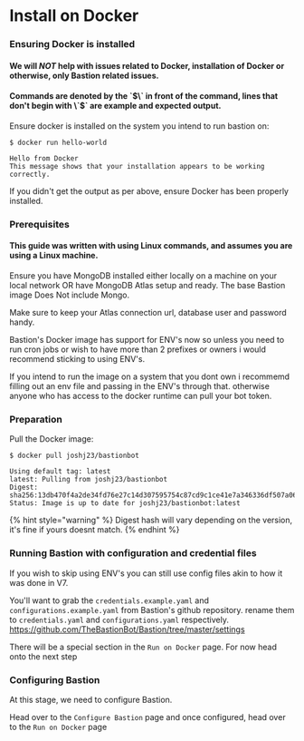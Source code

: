 # Install on Docker



### Ensuring Docker is installed

#### We will _NOT_ help with issues related to Docker, installation of Docker or otherwise, only Bastion related issues. 

#### Commands are denoted by the \`$\` in front of the command, lines that don't begin with \`$\` are example and expected output.

Ensure docker is installed on the system you intend to run bastion on:

```text
$ docker run hello-world

Hello from Docker
This message shows that your installation appears to be working correctly.
```

If you didn't get the output as per above, ensure Docker has been properly installed. 

### Prerequisites

#### This guide was written with using Linux commands, and assumes you are using a Linux machine.

Ensure you have MongoDB installed either locally on a machine on your local network OR have MongoDB Atlas setup and ready. The base Bastion image Does Not include Mongo.

Make sure to keep your Atlas connection url, database user and password handy.

Bastion's Docker image has support for ENV's now so unless you need to run cron jobs or wish to have more than 2 prefixes or owners i would recommend sticking to using ENV's.

If you intend to run the image on a system that you dont own i recommemd filling out an env file and passing in the ENV's through that. otherwise anyone who has access to the docker runtime can pull your bot token.

### Preparation

Pull the Docker image:

```text
$ docker pull joshj23/bastionbot

Using default tag: latest
latest: Pulling from joshj23/bastionbot
Digest: sha256:13db470f4a2de34fd76e27c14d307595754c87cd9c1ce41e7a346336df507a06
Status: Image is up to date for joshj23/bastionbot:latest
```
{% hint style="warning" %}
Digest hash will vary depending on the version, it's fine if yours doesnt match.
{% endhint %}

### Running Bastion with configuration and credential files

If you wish to skip using ENV's you can still use config files akin to how it was done in V7.

You'll want to grab the `credentials.example.yaml` and `configurations.example.yaml` from Bastion's github repository.
rename them to `credentials.yaml` and `configurations.yaml` respectively.
https://github.com/TheBastionBot/Bastion/tree/master/settings

There will be a special section in the `Run on Docker` page. For now head onto the next step

### Configuring Bastion

At this stage, we need to configure Bastion.

Head over to the `Configure Bastion` page and once configured, head over to the `Run on Docker` page

